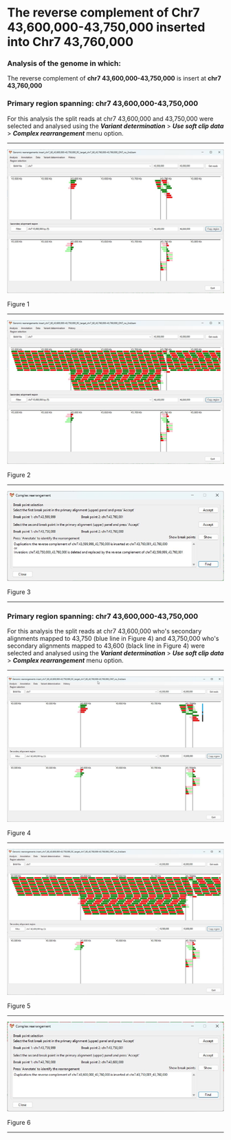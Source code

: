 # The reverse complement of Chr7 43,600,000-43,750,000  inserted into Chr7 43,760,000

### Analysis of the genome in which: 

The reverse complement of **chr7 43,600,000-43,750,000** is insert at **chr7 43,760,000**

### Primary region spanning: chr7 43,600,000-43,750,000 

For this analysis the split reads at chr7 43,600,000 and 43,750,000 were selected and analysed using the ___Variant determination___ > ___Use soft clip data___ > ___Complex rearrangement___ menu option.<hr />

![image](images/insert_chr7_60_43,600,000-43,750,000_RC_target_chr7_60_43,760,000-43,760,000_ONT_no_2nd_1.jpg)

Figure 1

<hr />

![image](images/insert_chr7_60_43,600,000-43,750,000_RC_target_chr7_60_43,760,000-43,760,000_ONT_no_2nd_1_all.jpg)

Figure 2

<hr />

![image](images/insert_chr7_60_43,600,000-43,750,000_RC_target_chr7_60_43,760,000-43,760,000_ONT_no_2nd_1_result.jpg)

Figure 3

<hr />

### Primary region spanning: chr7 43,600,000-43,750,000 

For this analysis the split reads at chr7 43,600,000 who's secondary alignments mapped to 43,750 (blue line in Figure 4) and 43,750,000 who's secondary alignments mapped to 43,600 (black line in Figure 4) were selected and analysed using the ___Variant determination___ > ___Use soft clip data___ > ___Complex rearrangement___ menu option.<hr />

![image](images/insert_chr7_60_43,600,000-43,750,000_RC_target_chr7_60_43,760,000-43,760,000_ONT_no_2nd_2.jpg)

Figure 4

<hr />

![image](images/insert_chr7_60_43,600,000-43,750,000_RC_target_chr7_60_43,760,000-43,760,000_ONT_no_2nd_2_all.jpg)

Figure 5

<hr />

![image](images/insert_chr7_60_43,600,000-43,750,000_RC_target_chr7_60_43,760,000-43,760,000_ONT_no_2nd_2_results.jpg)

Figure 6

<hr />

